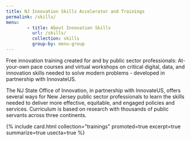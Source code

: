 ```yaml
---
title: NJ Innovation Skills Accelerator and Trainings
permalink: /skills/
menu:
        - title: About Innovation Skills
          url: /skills/
          collection: skills
          group-by: menu-group
---
```


<p class="usa-intro">
Free innovation training created for and by public sector professionals: At-your-own pace courses and virtual workshops on critical digital, data, and innovation skills needed to solve modern problems - developed in partnership with InnovateUS.
</p>

The NJ State Office of Innovation, in partnership with InnovateUS, offers several ways for New Jersey public sector professionals to learn the skills needed to deliver more effective, equitable, and engaged policies and services. Curriculum is based on research with thousands of public servants across three continents.

{% include card.html collection="trainings" promoted=true excerpt=true summarize=true usecta=true %}
